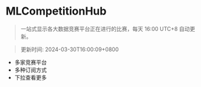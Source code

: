 # MLCompetitionHub

> 一站式显示各大数据竞赛平台正在进行的比赛，每天 16:00 UTC+8 自动更新。
  
> 更新时间: 2024-03-30T16:00:09+0800 

* 多家竞赛平台
* 多种订阅方式
* 下拉查看更多